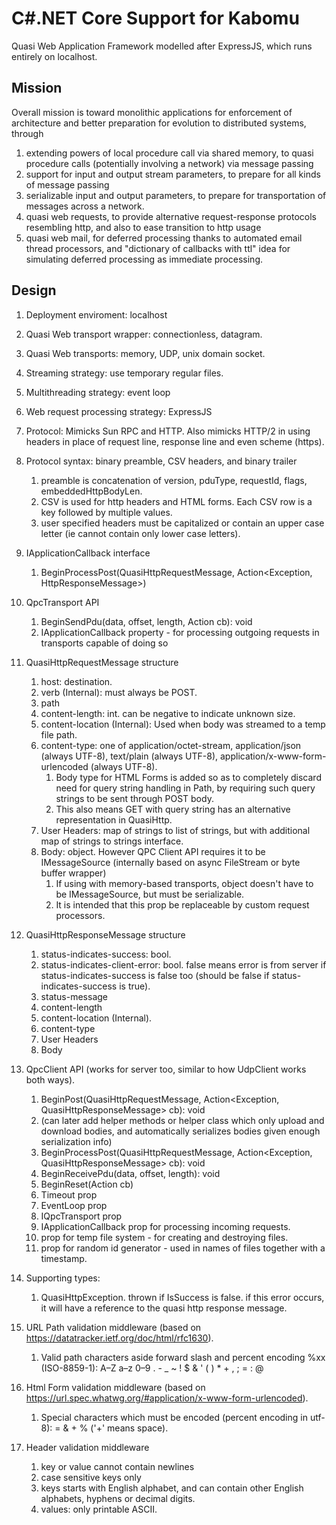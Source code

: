 # C#.NET Core Support for Kabomu

Quasi Web Application Framework modelled after ExpressJS, which runs entirely on localhost.

## Mission

Overall mission is toward monolithic applications for enforcement of architecture and better preparation for evolution to distributed systems, through

1. extending powers of local procedure call via shared memory, to quasi procedure calls (potentially involving a network) via message passing
2. support for input and output stream parameters, to prepare for all kinds of message passing
3. serializable input and output parameters, to prepare for transportation of messages across a network.
4. quasi web requests, to provide alternative request-response protocols resembling http, and also to ease transition to http usage
5. quasi web mail, for deferred processing thanks to automated email thread processors, and "dictionary of callbacks with ttl" idea for simulating deferred processing as immediate processing.

## Design

1. Deployment enviroment: localhost

1. Quasi Web transport wrapper: connectionless, datagram.

1. Quasi Web transports: memory, UDP, unix domain socket.

2. Streaming strategy: use temporary regular files.

3. Multithreading strategy: event loop

3. Web request processing strategy: ExpressJS

3. Protocol: Mimicks Sun RPC and HTTP. Also mimicks HTTP/2 in using headers in place of request line, response line and even scheme (https).

3. Protocol syntax: binary preamble, CSV headers, and binary trailer
    1. preamble is concatenation of version, pduType, requestId, flags, embeddedHttpBodyLen.
    2. CSV is used for http headers and HTML forms. Each CSV row is a key followed by multiple values.
    3. user specified headers must be capitalized or contain an upper case letter (ie cannot contain only lower case letters).

5. IApplicationCallback interface
    1. BeginProcessPost(QuasiHttpRequestMessage, Action<Exception, HttpResponseMessage>)

5. QpcTransport API
    1. BeginSendPdu(data, offset, length, Action<Exception> cb): void
    1. IApplicationCallback property - for processing outgoing requests in transports capable of doing so

6. QuasiHttpRequestMessage structure
    1. host: destination.
    2. verb (Internal): must always be POST.
    1. path
    4. content-length: int. can be negative to indicate unknown size.
    4. content-location (Internal): Used when body was streamed to a temp file path.
    4. content-type: one of application/octet-stream, application/json (always UTF-8), text/plain (always UTF-8), application/x-www-form-urlencoded (always UTF-8).
        1. Body type for HTML Forms is added so as to completely discard need for query string handling in Path, by requiring such query strings to be sent through POST body.
        2. This also means GET with query string has an alternative representation in QuasiHttp.
    3. User Headers: map of strings to list of strings, but with additional map of strings to strings interface.
    4. Body: object. However QPC Client API requires it to be IMessageSource (internally based on async FileStream or byte buffer wrapper)
        1. If using with memory-based transports, object doesn't have to be IMessageSource, but must be serializable.
        2. It is intended that this prop be replaceable by custom request processors.

7. QuasiHttpResponseMessage structure
    1. status-indicates-success: bool.
    1. status-indicates-client-error: bool. false means error is from server if status-indicates-success is false too (should be false if status-indicates-success is true).
    2. status-message
    3. content-length
    4. content-location (Internal).
    4. content-type
    2. User Headers
    5. Body

9. QpcClient API (works for server too, similar to how UdpClient works both ways).
    1. BeginPost(QuasiHttpRequestMessage, Action<Exception, QuasiHttpResponseMessage> cb): void
    1. (can later add helper methods or helper class which only upload and download bodies, and automatically serializes bodies given enough serialization info)
    1. BeginProcessPost(QuasiHttpRequestMessage, Action<Exception, QuasiHttpResponseMessage> cb): void
    2. BeginReceivePdu(data, offset, length): void
    2. BeginReset(Action<Exception> cb)
    3. Timeout prop
    4. EventLoop prop
    6. IQpcTransport prop
    5. IApplicationCallback prop for processing incoming requests.
    6. prop for temp file system - for creating and destroying files.
    7. prop for random id generator - used in names of files together with a timestamp.

10. Supporting types:
    1. QuasiHttpException. thrown if IsSuccess is false.
    if this error occurs, it will have a reference to the quasi http response message.

11. URL Path validation middleware (based on https://datatracker.ietf.org/doc/html/rfc1630). 
    1. Valid path characters aside forward slash and percent encoding %xx (ISO-8859-1): A–Z a–z 0–9 . - _ ~ ! $ & ' ( ) * + , ; = : @

12. Html Form validation middleware (based on https://url.spec.whatwg.org/#application/x-www-form-urlencoded).
    1. Special characters which must be encoded (percent encoding in utf-8): = & + % ('+' means space).

13. Header validation middleware
    1. key or value cannot contain newlines
    2. case sensitive keys only
    3. keys starts with English alphabet, and can contain other English alphabets, hyphens or decimal digits.
    4. values: only printable ASCII.
